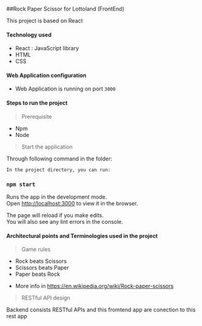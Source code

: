 ##Rock Paper Scissor for Lottoland (FrontEnd)

This project is based on React 

#### Technology used
- React : JavaScript library 
- HTML
- CSS

#### Web Application configuration 
- Web Application is running on port `3000`
 
#### Steps to run the project

> Prerequisite
- Npm 
- Node 

> Start the application

Through following command in the folder:

    In the project directory, you can run:

### `npm start`

Runs the app in the development mode.<br>
Open [http://localhost:3000](http://localhost:3000) to view it in the browser.

The page will reload if you make edits.<br>
You will also see any lint errors in the console.
    
    
#### Architectural points and Terminologies used in the project

> Game rules
 - Rock beats Scissors
 - Scissors beats Paper
 - Paper beats Rock
 * More info in https://en.wikipedia.org/wiki/Rock-paper-scissors

    
> RESTful API design 

Backend consists RESTful APIs and this fromtend app are conection to this rest app
